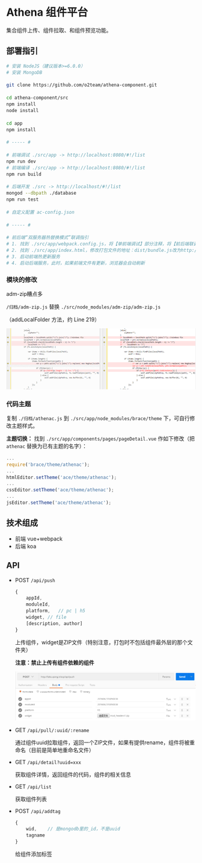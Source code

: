 # Athena 组件平台

集合组件上传、组件拉取、和组件预览功能。

## 部署指引

``` bash
# 安装 NodeJS（建议版本>=6.0.0）
# 安装 MongoDB

git clone https://github.com/o2team/athena-component.git

cd athena-component/src
npm install
node install

cd app
npm install

# ----- #

# 前端调试 ./src/app -> http://localhost:8080/#!/list
npm run dev
# 前端编译 ./src/app -> http://localhost:8080/#!/list
npm run build

# 后端开发 ./src -> http://localhost/#!/list
mongod --dbpath ./database
npm run test

# 自定义配置 ac-config.json

# ----- #

# 前后端“双服务器热替换模式”联调指引
# 1. 找到 ./src/app/webpack.config.js，将【单前端调试】部分注释，将【前后端联调】部分取消注释
# 2. 找到 ./src/app/index.html，修改打包文件的地址：dist/bundle.js改为http://localhost:8080/dist/bundle.js
# 3. 启动前端热更新服务
# 4. 启动后端服务，此时，如果前端文件有更新，浏览器会自动刷新
```

### 模块的修改

adm-zip糟点多

`/归档/adm-zip.js` 替换 `./src/node_modules/adm-zip/adm-zip.js`

（addLocalFolder 方法，约 Line 219）

![fix-adm-zip-add-folder](fix-adm-zip-add-folder.png)

### 代码主题

复制 `./归档/athenac.js` 到 `./src/app/node_modules/brace/theme` 下，可自行修改主题样式。

**主题切换：** 找到 `./src/app/components/pages/pageDetail.vue` 作如下修改（把 `athenac` 替换为已有主题的名字）：

``` javascript
...
require('brace/theme/athenac');
...
htmlEditor.setTheme('ace/theme/athenac');
...
cssEditor.setTheme('ace/theme/athenac');
...
jsEditor.setTheme('ace/theme/athenac');
```

## 技术组成

- 前端 vue+webpack
- 后端 koa

## API

- POST `/api/push`

	``` javascript
	{
		appId, 
		moduleId, 
		platform,	// pc | h5
		widget,	// file
		[description, author]
	}
	```

    上传组件，widget是ZIP文件（特别注意，打包时不包括组件最外层的那个文件夹）

    **注意：禁止上传有组件依赖的组件**

    ![test-push](test-push.png)

- GET `/api/pull/:uuid/:rename`

    通过组件uuid拉取组件，返回一个ZIP文件，如果有提供rename，组件将被重命名（目前是简单地重命名文件）

- GET `/api/detail?uuid=xxx`
    
    获取组件详情，返回组件的代码，组件的相关信息

- GET `/api/list`
    
    获取组件列表

- POST `/api/addtag`

	``` javascript
	{
		wid,	// 是mongodb里的_id，不是uuid
		tagname
	}
	```

	给组件添加标签

